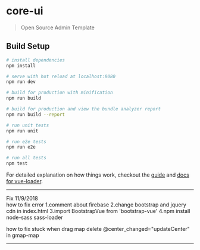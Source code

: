 # core-ui

> Open Source Admin Template

## Build Setup

``` bash
# install dependencies
npm install

# serve with hot reload at localhost:8080
npm run dev

# build for production with minification
npm run build

# build for production and view the bundle analyzer report
npm run build --report

# run unit tests
npm run unit

# run e2e tests
npm run e2e

# run all tests
npm test
```

For detailed explanation on how things work, checkout the [guide](http://vuejs-templates.github.io/webpack/) and [docs for vue-loader](http://vuejs.github.io/vue-loader).

_____________________________________________________________
Fix 11/9/2018<br>
how to fix error
1.comment about firebase
2.change bootstrap and jquery cdn in index.html
3.import BootstrapVue from 'bootstrap-vue'
4.npm install node-sass sass-loader

how to fix stuck when drag map
  delete @center_changed="updateCenter" in gmap-map
_____________________________________________________________
